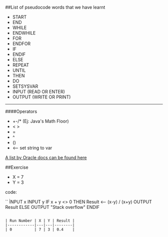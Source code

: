 ##List of pseudocode words that we have learnt

* START
* END
* WHILE
* ENDWHILE
* FOR
* ENDFOR
* IF 
* ENDIF
* ELSE
* REPEAT
* UNTIL
* THEN
* DO
* SETSYSVAR
* INPUT (READ OR ENTER)
* OUTPUT (WRITE OR PRINT)

---

####Operators

* +-/* (Ej: Java's Math Floor)
* < >
* =
* ^
* ()
* <-- set string to var

[A list by Oracle docs can be found here](https://docs.oracle.com/javase/tutorial/java/nutsandbolts/operators.html)

##Exercise

* X = 7
* Y = 3

code:

``
ÌNPUT x
INPUT y
IF x + y <> 0
  THEN
    Result <-- (x-y) / (x+y)
    OUTPUT Result
  ELSE
    OUTPUT "Stack overflow"
ENDIF
```

| Run Number | X | Y | Result |
|------------|---|---|--------|
| 0          | 7 | 3 | 0.4    |


